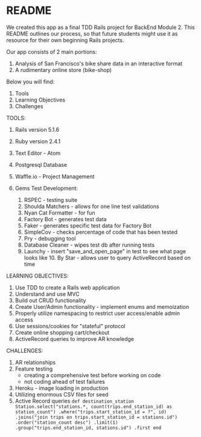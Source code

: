 # README

We created this app as a final TDD Rails project for BackEnd Module 2. This README outlines our process, so that future students might use it as resource for their own beginning Rails projects. 

Our app consists of 2 main portions: 
  1. Analysis of San Francisco's bike share data in an interactive format
  2. A rudimentary online store (bike-shop)

Below you will find: 
  1. Tools
  2. Learning Objectives
  3. Challenges
  
 TOOLS: 

  1. Rails version 5.1.6
  2. Ruby version 2.4.1
  3. Text Editor - Atom
  4. Postgresql Database
  5. Waffle.io - Project Management
  5. Gems 
     Test Development:
     
     1. RSPEC - testing suite
     2. Shoulda Matchers - allows for one line test validations
     3. Nyan Cat Formatter - for fun
     4. Factory Bot - generates test data
     5. Faker - generates specific test data for Factory Bot
     6. SimpleCov - checks percentage of code that has been tested
     7. Pry - debugging tool
     8. Database Cleaner - wipes test db after running tests
     9. Launchy - insert "save_and_open_page" in test to see what page looks like
    10. By Star - allows user to query ActiveRecord based on time
    
 LEARNING OBJECTIVES:
 
  1. Use TDD to create a Rails web application
  2. Understand and use MVC 
  3. Build out CRUD functionality
  4. Create User/Admin functionality - implement enums and memoization
  5. Properly utilize namespacing to restrict user access/enable admin access
  6. Use sessions/cookies for "stateful" protocol
  7. Create online shopping cart/checkout
  8. ActiveRecord queries to improve AR knowledge
  
 CHALLENGES:
 
  1. AR relationships 
  2. Feature testing 
      - creating a comprehensive test before working on code
      - not coding ahead of test failures
  3. Heroku - image loading in production
  4. Utilizing enormous CSV files for seed
  5. Active Record queries
    ```def destination_station
        Station.select("stations.*, count(trips.end_station_id) as station_count")
        .where("trips.start_station_id = ?", id)
        .joins("join trips on trips.start_station_id = stations.id")
        .order("station_count desc")
        .limit(1)
        .group("trips.end_station_id, stations.id")
        .first
       end```
       
   
    


